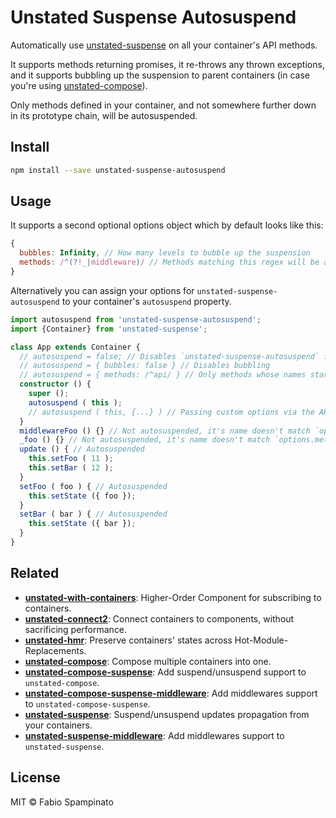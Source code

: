 # Unstated Suspense Autosuspend

Automatically use [unstated-suspense](https://github.com/fabiospampinato/unstated-suspense) on all your container's API methods.

It supports methods returning promises, it re-throws any thrown exceptions, and it supports bubbling up the suspension to parent containers (in case you're using [unstated-compose](https://github.com/fabiospampinato/unstated-compose)).

Only methods defined in your container, and not somewhere further down in its prototype chain, will be autosuspended.

## Install

```sh
npm install --save unstated-suspense-autosuspend
```

## Usage

It supports a second optional options object which by default looks like this:

```js
{
  bubbles: Infinity, // How many levels to bubble up the suspension
  methods: /^(?!_|middleware)/ // Methods matching this regex will be autosuspended
}
```

Alternatively you can assign your options for `unstated-suspense-autosuspend` to your container's `autosuspend` property.

```ts
import autosuspend from 'unstated-suspense-autosuspend';
import {Container} from 'unstated-suspense';

class App extends Container {
  // autosuspend = false; // Disables `unstated-suspense-autosuspend` for this container
  // autosuspend = { bubbles: false } // Disables bubbling
  // autosuspend = { methods: /^api/ } // Only methods whose names start with "api" will be autosuspended
  constructor () {
    super ();
    autosuspend ( this );
    // autosuspend ( this, {...} ) // Passing custom options via the API
  }
  middlewareFoo () {} // Not autosuspended, it's name doesn't match `options.methods`
  _foo () {} // Not autosuspended, it's name doesn't match `options.methods`
  update () { // Autosuspended
    this.setFoo ( 11 );
    this.setBar ( 12 );
  }
  setFoo ( foo ) { // Autosuspended
    this.setState ({ foo });
  }
  setBar ( bar ) { // Autosuspended
    this.setState ({ bar });
  }
}
```

## Related

- **[unstated-with-containers](https://github.com/fabiospampinato/unstated-with-containers)**: Higher-Order Component for subscribing to containers.
- **[unstated-connect2](https://github.com/fabiospampinato/unstated-connect2)**: Connect containers to components, without sacrificing performance.
- **[unstated-hmr](https://github.com/fabiospampinato/unstated-hmr)**: Preserve containers' states across Hot-Module-Replacements.
- **[unstated-compose](https://github.com/fabiospampinato/unstated-compose)**: Compose multiple containers into one.
- **[unstated-compose-suspense](https://github.com/fabiospampinato/unstated-compose-suspense)**: Add suspend/unsuspend support to `unstated-compose`.
- **[unstated-compose-suspense-middleware](https://github.com/fabiospampinato/unstated-compose-suspense-middleware)**: Add middlewares support to `unstated-compose-suspense`.
- **[unstated-suspense](https://github.com/fabiospampinato/unstated-suspense)**: Suspend/unsuspend updates propagation from your containers.
- **[unstated-suspense-middleware](https://github.com/fabiospampinato/unstated-suspense-middleware)**: Add middlewares support to `unstated-suspense`.

## License

MIT © Fabio Spampinato
